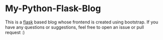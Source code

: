 # My-Python-Flask-Blog
This is a [flask](https://flask.palletsprojects.com/en/1.1.x/) based blog whose frontend is created using bootstrap.
If you have any questions or suggestions, feel free to open an issue or pull request :)
